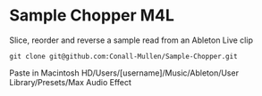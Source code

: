 # Sample Chopper M4L

Slice, reorder and reverse a sample read from an Ableton Live clip
```
git clone git@github.com:Conall-Mullen/Sample-Chopper.git
```
Paste in Macintosh HD/Users/[username]/Music/Ableton/User Library/Presets/Max Audio Effect
